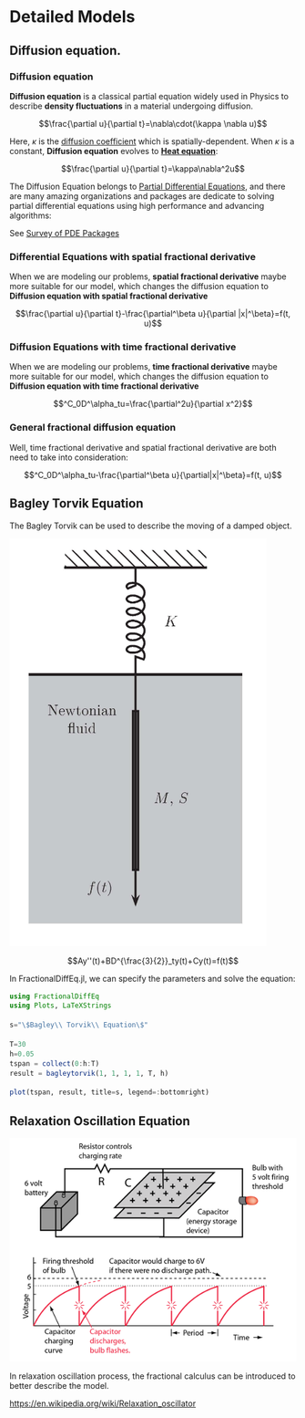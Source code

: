 # Detailed Models

## Diffusion equation.

### Diffusion equation

**Diffusion equation** is a classical partial equation widely used in Physics to describe **density fluctuations** in a material undergoing diffusion.

```math
\frac{\partial u}{\partial t}=\nabla\cdot(\kappa \nabla u)
```

Here, $\kappa$ is the [diffusion coefficient](https://en.wikipedia.org/wiki/Mass_diffusivity) which is spatially-dependent. When $\kappa$ is a constant, **Diffusion equation** evolves to **[Heat equation](https://en.wikipedia.org/wiki/Heat_equation)**:

```math
\frac{\partial u}{\partial t}=\kappa\nabla^2u
```

The Diffusion Equation belongs to [Partial Differential Equations](https://en.wikipedia.org/wiki/Partial_differential_equation), and there are many amazing organizations and packages are dedicate to solving partial differential equations using high performance and advancing algorithms:

See [Survey of PDE Packages](https://github.com/JuliaPDE/SurveyofPDEPackages)

### Differential Equations with spatial fractional derivative

When we are modeling our problems, **spatial fractional derivative** maybe more suitable for our model, which changes the diffusion equation to **Diffusion equation with spatial fractional derivative**

```math
\frac{\partial u}{\partial t}-\frac{\partial^\beta u}{\partial |x|^\beta}=f(t, u)
```


### Diffusion Equations with time fractional derivative

When we are modeling our problems, **time fractional derivative** maybe more suitable for our model, which changes the diffusion equation to **Diffusion equation with time fractional derivative**

```math
^C_0D^\alpha_tu=\frac{\partial^2u}{\partial x^2}
```

### General fractional diffusion equation

Well, time fractional derivative and spatial fractional derivative are both need to take into consideration:

```math
^C_0D^\alpha_tu-\frac{\partial^\beta u}{\partial|x|^\beta}=f(t, u)
```

## Bagley Torvik Equation

The Bagley Torvik can be used to describe the moving of a damped object.

![bagleytorvik](./assets/damped.png)

```math
Ay''(t)+BD^{\frac{3}{2}}_ty(t)+Cy(t)=f(t)
```

In FractionalDiffEq.jl, we can specify the parameters and solve the equation:

```julia
using FractionalDiffEq
using Plots, LaTeXStrings

s="\$Bagley\\ Torvik\\ Equation\$"

T=30
h=0.05
tspan = collect(0:h:T)
result = bagleytorvik(1, 1, 1, 1, T, h)

plot(tspan, result, title=s, legend=:bottomright)
```



## Relaxation Oscillation Equation

![Relaxo](./assets/Relaxo.png)

In relaxation oscillation process, the fractional calculus can be introduced to better describe the model.

https://en.wikipedia.org/wiki/Relaxation_oscillator